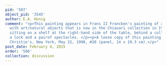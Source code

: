 ```yaml
---
pid: '507'
object_pid: '3545'
author: E.A. Honig
comment: "<p>This painting appears in Frans II Francken's painting of a study shelf
  with art/natural objects that is now in the Chiavari collection in Italy. It is
  sitting on a shelf at the right-hand side of the table, behind a collection of shells,
  a lock and a pairof spectacles. </p><p>A loose copy of this painting was sold at
  Christie's, New York, May 22, 1998, #20 (panel, 14 x 19.3 cm).</p>"
post_date: February 4, 2015
order: '506'
collection: discussion
---
```

